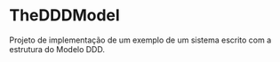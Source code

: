 # TheDDDModel

Projeto de implementação de um exemplo de um sistema escrito com a estrutura do Modelo DDD.
